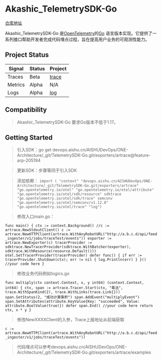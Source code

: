 # Akashic_TelemetrySDK-Go

[仓库地址](https://devops.aishu.cn/AISHUDevOps/AnyRobot/_git/Akashic_TelemetrySDK-Go?path=%2F&version=GBfeature-arp-205194&_a=contents)

Akashic_TelemetrySDK-Go 是[OpenTelemetry](https://opentelemetry.io/)的[Go](https://golang.org/)
语言版本实现。它提供了一系列接口帮助开发者完成代码埋点过程，旨在提高用户业务的可观测性能力。

## Project Status

| Signal  | Status | Project                                                                                                                                                 |
|---------|--------|---------------------------------------------------------------------------------------------------------------------------------------------------------|
| Traces  | Beta   | [trace](https://devops.aishu.cn/AISHUDevOps/AnyRobot/_git/Akashic_TelemetrySDK-Go?version=GBfeature-arp-205194&_a=contents&path=%2Fexporters%2Fartrace) |
| Metrics | Alpha  | N/A                                                                                                                                                     |
| Logs    | Alpha  | [log](https://devops.aishu.cn/AISHUDevOps/AnyRobot/_git/Akashic_TelemetrySDK-Go?version=GBfeature-arp-205194&_a=contents&path=%2Fspan)                  |

## Compatibility

> Akashic_TelemetrySDK-Go 要求Go版本不低于1.17。

## Getting Started

> 引入SDK：go get devops.aishu.cn/AISHUDevOps/ONE-Architecture/_git/TelemetrySDK-Go.git/exporters/artrace@feature-arp-205194

> 更新SDK：步骤等同于引入SDK

> 添加依赖：
`import (
"context"
"devops.aishu.cn/AISHUDevOps/ONE-Architecture/_git/TelemetrySDK-Go.git/exporters/artrace"
"go.opentelemetry.io/otel"
"go.opentelemetry.io/otel/attribute"
"go.opentelemetry.io/otel/sdk/resource"
sdktrace "go.opentelemetry.io/otel/sdk/trace"
semconv "go.opentelemetry.io/otel/semconv/v1.12.0"
"go.opentelemetry.io/otel/trace"
"log")
> `

> 修改入口main.go：

`
func main() {
ctx := context.Background()
//c := artrace.NewStdoutClient()
c := artrace.NewHTTPClient(artrace.WithAnyRobotURL("http://a.b.c.d/api/feed_ingester/v1/jobs/traceTest/events"))
exporter := artrace.NewExporter(c)
tracerProvider := sdktrace.NewTracerProvider(sdktrace.WithBatcher(exporter), sdktrace.WithResource(resource.Default()))
otel.SetTracerProvider(tracerProvider)
defer func() {
if err := tracerProvider.Shutdown(ctx); err != nil {
log.Println(err)
}
}()
//your code here }
`

> 修改业务代码例如logics.go

`
func multiply(ctx context.Context, x, y int64) (context.Context, int64) {
ctx, span := artrace.Tracer.Start(ctx, "乘法", trace.WithSpanKind(2), trace.WithLinks(trace.Link{}))
span.SetStatus(2, "成功计算乘积")
span.AddEvent("multiplyEvent")
span.SetAttributes(attribute.KeyValue{Key: "succeeded", Value: attribute.BoolValue(true)})
defer span.End()
//your code here
return ctx, x * y
}
`

> 修改NewXXXXClient的入参，Trace上报地址从前端获取

`
c := artrace.NewHTTPClient(artrace.WithAnyRobotURL("http://a.b.c.d/api/feed_ingester/v1/jobs/traceTest/events"))
`

> 代码埋点可以参考devops.aishu.cn/AISHUDevOps/ONE-Architecture/_git/TelemetrySDK-Go.git/exporters/artrace/examples